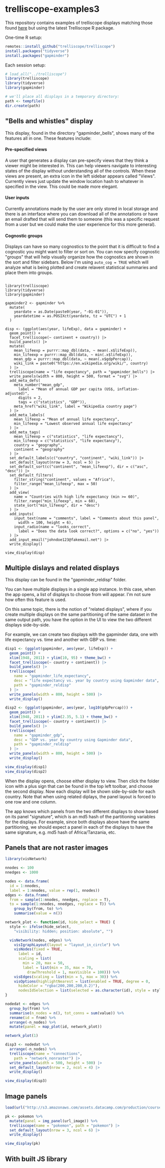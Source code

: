 # trelliscope-examples3

This repository contains examples of trelliscope displays matching those found [here]() but using the latest Trelliscope R package.

One-time R setup:

```r
remotes::install_github("trelliscope/trelliscope")
install.packages("tidyverse")
install.packages("gapminder")
```

Each session setup:

```r
# load_all("../trelliscope")
library(trelliscope)
library(tidyverse)
library(gapminder)

# we'll place all displays in a temporary directory:
path <- tempfile()
dir.create(path)
```

## "Bells and whistles" display

This display, found in the directory "gapminder_bells", shows many of the features all in one. These features include:

#### Pre-specified views

A user that generates a display can pre-specify views that they think a viewer might be interested in. This can help viewers navigate to interesting states of the display without understanding all of the controls. When these views are present, an extra icon in the left sidebar appears called "Views". Currently views just update the window location hash to whatever in specified in the view. This could be made more elegant.

#### User inputs

Currently annotations made by the user are only stored in local storage and there is an interface where you can download all of the annotations or have an email drafted that will send them to someone (this was a specific request from a user but we could make the user experience for this more general).

#### Cognostic groups

Displays can have so many cognostics to the point that it is difficult to find a cognostic you might want to filter or sort on. You can now specify cognostic "groups" that will help visually organize how the cognostics are shown in the sort and filter sidebars. Below I'm using `auto_cog = TRUE` which will analyze what is being plotted and create relavent statistical summaries and place them into groups.

```{r}

library(trelliscope)
library(tidyverse)
library(gapminder)

gapminder2 <- gapminder %>%
  mutate(
    yeardate = as.Date(paste0(year, "-01-01")),
    yeardatetime = as.POSIXct(yeardate, tz = "UTC") + 1
  )

disp <- (ggplot(aes(year, lifeExp), data = gapminder) +
  geom_point() +
  facet_trelliscope(~ continent + country)) |>
  build_panels() |>
  mutate(
    mean_lifeexp = purrr::map_dbl(data, ~ mean(.x$lifeExp)),
    min_lifeexp = purrr::map_dbl(data, ~ min(.x$lifeExp)),
    mean_gdp = purrr::map_dbl(data, ~ mean(.x$gdpPercap)),
    wiki_link = paste0("https://en.wikipedia.org/wiki/", country)
  ) |>
  trelliscope(name = "life expectancy", path = "gapminder_bells") |>
  write_panels(width = 800, height = 500, format = "svg") |>
  add_meta_defs(
    meta_number("mean_gdp",
      label = "Mean of annual GDP per capita (US$, inflation-adjusted)",
      digits = 2,
      tags = c("statistics", "GDP")),
    meta_href("wiki_link", label = "Wikipedia country page")
  ) |>
  add_meta_labels(
    mean_lifeexp = "Mean of annual life expectancy",
    min_lifeexp = "Lowest observed annual life expectancy"
  ) |>
  add_meta_tags(
    mean_lifeexp = c("statistics", "life expectancy"),
    min_lifeexp = c("statistics", "life expectancy"),
    country = "geography",
    continent = "geography"
  ) |>
  set_default_labels(c("country", "continent", "wiki_link")) |>
  set_default_layout(nrow = 3, ncol = 5) |>
  set_default_sort(c("continent", "mean_lifeexp"), dir = c("asc", "desc")) |>
  set_default_filters(
    filter_string("continent", values = "Africa"),
    filter_range("mean_lifeexp", max = 50)
  ) |>
  add_view(
    name = "Countries with high life expectancy (min >= 60)",
    filter_range("min_lifeexp", min = 60),
    state_sort("min_lifeexp", dir = "desc")
  ) |>
  add_inputs(
    input_text(name = "comments", label = "Comments about this panel",
      width = 100, height = 6),
    input_radio(name = "looks_correct",
      label = "Does the data look correct?", options = c("no", "yes"))
  ) |>
  add_input_email("johndoe123@fakemail.net") |>
  write_display()

view_display(disp)
```

## Multiple dislays and related displays

This display can be found in the "gapminder_reldisp" folder.

You can have multiple displays in a single app instance. In this case, when the app opens, a list of displays to choose from will appear. I'm not sure how often this feature is used.

On this same topic, there is the notion of "related displays", where if you create multiple displays on the same partitioning of the same dataset in the same output path, you have the option in the UI to view the two different displays side-by-side.

For example, we can create two displays with the gapminder data, one with life expectancy vs. time and another with GBP vs. time:

```r
disp1 <- (ggplot(gapminder, aes(year, lifeExp)) +
  geom_point() +
  xlim(1948, 2011) + ylim(10, 95) + theme_bw() +
  facet_trelliscope(~ country + continent)) |>
  build_panels() |>
  trelliscope(
    name = "gapminder_life_expectancy",
    desc = "life expectancy vs. year by country using Gapminder data",
    path = "gapminder_reldisp"
  ) |>
  write_panels(width = 800, height = 500) |>
  write_display()

disp2 <- (ggplot(gapminder, aes(year, log10(gdpPercap))) +
  geom_point() +
  xlim(1948, 2011) + ylim(2.35, 5.1) + theme_bw() +
  facet_trelliscope(~ country + continent)) |>
  build_panels() |>
  trelliscope(
    name = "gapminder_gdp",
    desc = "GDP vs. year by country using Gapminder data",
    path = "gapminder_reldisp"
  ) |>
  write_panels(width = 800, height = 500) |>
  write_display()

view_display(disp1)
view_display(disp2)
```

When the display opens, choose either display to view. Then click the folder icon with a plus sign that can be found in the top left toolbar, and choose the second display. Now each display will be shown side-by-side for each country. Note that when using related diplays, the panel layout is forced to one row and one column.

The app knows which panels from the two different displays to show based on its panel "signature", which is an md5 hash of the partitioning variables for the displays. For example, since both displays above have the same partitioning, we should expect a panel in each of the displays to have the same signature, e.g. md5 hash of Africa/Tanzania, etc.

## Panels that are not raster images

```r
library(visNetwork)

nnodes <- 100
nnedges <- 1000

nodes <- data.frame(
  id = 1:nnodes,
  label = 1:nnodes, value = rep(1, nnodes))
edges <- data.frame(
  from = sample(1:nnodes, nnedges, replace = T),
  to = sample(1:nnodes, nnedges, replace = T)) %>%
    group_by(from, to) %>%
    summarise(value = n())

network_plot <- function(id, hide_select = TRUE) {
  style <- ifelse(hide_select,
    "visibility: hidden; position: absolute", "")

  visNetwork(nodes, edges) %>%
    visIgraphLayout(layout = "layout_in_circle") %>%
    visNodes(fixed = TRUE,
      label = id,
      scaling = list(
        min = 20, max = 50,
        label = list(min = 35, max = 70,
          drawThreshold = 1, maxVisible = 100))) %>%
    visEdges(scaling = list(min = 5, max = 30)) %>%
    visOptions(highlightNearest = list(enabled = TRUE, degree = 0,
      hideColor = "rgba(200,200,200,0.2)"),
      nodesIdSelection = list(selected = as.character(id), style = style))
}

nodedat <- edges %>%
  group_by(from) %>%
  summarise(n_nodes = n(), tot_conns = sum(value)) %>%
  rename(id = from) %>%
  arrange(-n_nodes) %>%
  mutate(panel = map_plot(id, network_plot))

network_plot(1)

disp3 <- nodedat %>%
  arrange(-n_nodes) %>%
  trelliscope(name = "connections",
    path = "network_nonraster") |>
  write_panels(width = 500, height = 500) |>
  set_default_layout(nrow = 2, ncol = 4) |>
  write_display()

view_display(disp3)
```

## Image panels

```r
load(url("http://s3.amazonaws.com/assets.datacamp.com/production/course_7261/datasets/pokemon.Rdata"))

pk <- pokemon %>%
  mutate(panel = img_panel(url_image)) %>%
  trelliscope(name = "pokemon", path = "pokemon") |>
  set_default_layout(nrow = 3, ncol = 6) |>
  write_display()

view_display(pk)
```

## With built JS library



